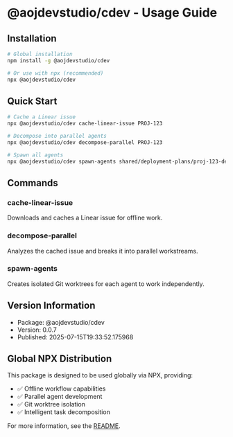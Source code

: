 # @aojdevstudio/cdev - Usage Guide

## Installation

```bash
# Global installation
npm install -g @aojdevstudio/cdev

# Or use with npx (recommended)
npx @aojdevstudio/cdev
```

## Quick Start

```bash
# Cache a Linear issue
npx @aojdevstudio/cdev cache-linear-issue PROJ-123

# Decompose into parallel agents
npx @aojdevstudio/cdev decompose-parallel PROJ-123

# Spawn all agents
npx @aojdevstudio/cdev spawn-agents shared/deployment-plans/proj-123-deployment-plan.json
```

## Commands

### cache-linear-issue

Downloads and caches a Linear issue for offline work.

### decompose-parallel

Analyzes the cached issue and breaks it into parallel workstreams.

### spawn-agents

Creates isolated Git worktrees for each agent to work independently.

## Version Information

- Package: @aojdevstudio/cdev
- Version: 0.0.7
- Published: 2025-07-15T19:33:52.175968

## Global NPX Distribution

This package is designed to be used globally via NPX, providing:

- ✅ Offline workflow capabilities
- ✅ Parallel agent development
- ✅ Git worktree isolation
- ✅ Intelligent task decomposition

For more information, see the [README](./README.md).

